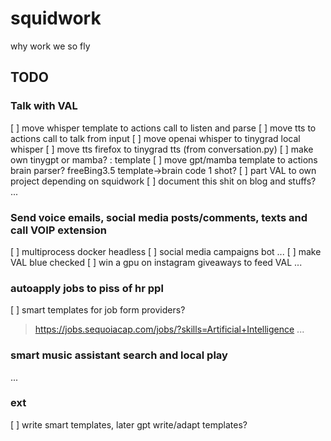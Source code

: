# squidwork
<p>why work we so fly</p>

## TODO
### Talk with VAL
[ ] move whisper template to actions call to listen and parse
[ ] move tts to actions call to talk from input
[ ] move openai whisper to tinygrad local whisper
[ ] move tts firefox to tinygrad tts (from conversation.py)
[ ] make own tinygpt or mamba? : template
[ ] move gpt/mamba template to actions brain parser? freeBing3.5 template->brain code 1 shot?
[ ] part VAL to own project depending on squidwork
[ ] document this shit on blog and stuffs? ...
### Send voice emails, social media posts/comments, texts and call VOIP extension
[ ] multiprocess docker headless
[ ] social media campaigns bot ...
[ ] make VAL blue checked
[ ] win a gpu on instagram giveaways to feed VAL
...
### autoapply jobs to piss of hr ppl
[ ] smart templates for job form providers?
> https://jobs.sequoiacap.com/jobs/?skills=Artificial+Intelligence
...
### smart music assistant search and local play
...
### ext
[ ] write smart templates, later gpt write/adapt templates?